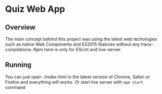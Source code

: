 # Quiz Web App
## Overview
The main concept behind this project was using the latest web techologies such as native Web Components and ES2015 features without any trans-compilations. Npm here is only for ESLint and live-server.

## Running
You can just open ./index.html in the latest version of Chrome, Safari or Firefox and everything will works.
Or start live server with ```npm start``` command
